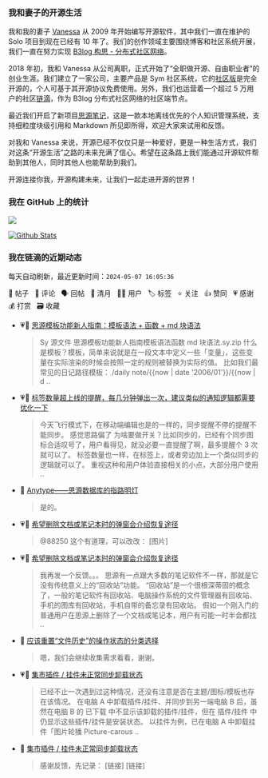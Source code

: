 ### 我和妻子的开源生活

我和我的妻子 [Vanessa](https://github.com/Vanessa219) 从 2009 年开始编写开源软件，其中我们一直在维护的 Solo 项目到现在已经有 10 年了。我们的创作领域主要围绕博客和社区系统开展，我们一直在努力实现 [B3log 构思 - 分布式社区网络](https://ld246.com/article/1546941897596)。

2018 年初，我和 Vanessa 从公司离职，正式开始了“全职做开源、自由职业者”的创业生涯。我们建立了一家公司，主要产品是 Sym 社区系统，它的[社区版](https://github.com/88250/symphony)是完全开源的，个人可基于其开源协议免费使用。另外，我们也运营着一个超过 5 万用户的社区[链滴](https://ld246.com)，作为 B3log 分布式社区网络的社区端节点。

最近我们开启了新项目[思源笔记](https://github.com/siyuan-note/siyuan)，这是一款本地离线优先的个人知识管理系统，支持细粒度块级引用和 Markdown 所见即所得，欢迎大家来试用和反馈。

对我和 Vanessa 来说，开源已经不仅仅只是一种爱好，更是一种生活方式，我们对这条“开源生活”之路的未来充满了信心。希望在这条路上我们能通过开源软件帮助到其他人，同时其他人也能帮助到我们。

开源连接你我，开源构建未来，让我们一起走进开源的世界！

### 我在 GitHub 上的统计

<a title="Hits" target="_blank" href="https://github.com/88250/88250"><img src="https://hits.b3log.org/88250/88250.svg"></a>

[![Github Stats](https://github-readme-stats.vercel.app/api?username=88250&theme=tokyonight&show_icons=true)](https://github.com/88250)

<!--events start -->

### 我在链滴的近期动态

每天自动刷新，最近更新时间：`2024-05-07 16:05:36`

📝 帖子 &nbsp; 💬 评论 &nbsp; 🗣 回帖 &nbsp; 🌙 清月 &nbsp; 👨‍💻 用户 &nbsp; 🏷️ 标签 &nbsp; ⭐️ 关注 &nbsp; 👍 赞同 &nbsp; 💗 感谢 &nbsp; 💰 打赏 &nbsp; 🗃 收藏

* 💗📝 [思源模板功能新人指南：模板语法 + 函数 + md 块语法](https://ld246.com/article/1715065433237)

  > Sy 源文件 思源模板功能新人指南模板语法函数 md 块语法.sy.zip 什么是模板？模板，简单来说就是在一段文本中定义一些「变量」，这些变量在实际渲染的时候会按照一定的规则被替换为实际的值。 比如我们最常见的日记路径模板： /daily note/{{now | date '2006/01'}}/{{now | d ..
* 💗💬 [标签数量超上线的提醒，每几分钟弹出一次，建议类似的通知逻辑都需要优化一下](https://ld246.com/article/1714960435169/comment/1715061054529#comments)

  > 今天飞行模式下，在移动端编辑也是的一样的，同步提醒不停的提醒不能同步。 感觉思路偏了 为啥要做开关？比如同步的，已经有个同步图标合适叹号了，用户看得见，就没必要一直提醒了啊，最多提醒个 3 次就可以了。 标签数量也一样，在标签上，或者旁边加上一个类似同步的逻辑就可以了。 重视这种和用户体验直接相关的小点，大部分用户使用 ..
* 💬 [Anytype——思源数据库的指路明灯](https://ld246.com/article/1714489027667/comment/1715045024899#comments)

  > 是的。
* 💗💬 [希望删除文档或笔记本时的弹窗会介绍恢复途径](https://ld246.com/article/1715007543144/comment/1715009270882#comments)

  > @88250 这个有道理，可以改改： [图片]
* 💗📝 [希望删除文档或笔记本时的弹窗会介绍恢复途径](https://ld246.com/article/1715007543144)

  > 我再发一个反馈。。。 思源有一点跟大多数的笔记软件不一样，那就是它没有传统意义上的“回收站”功能。 “回收站”是一个很根深蒂固的概念了，一般的笔记软件有回收站、电脑操作系统的文件管理器有回收站、手机的图库有回收站，手机自带的备忘录有回收站。 假如一个刚入门的普通用户在思源上删除了一个文档或笔记本，用户有可能一时半会都找 ..
* 💬 [应该重置“文件历史”的操作状态的分类选择](https://ld246.com/article/1715002739800/comment/1715006029873#comments)

  > 嗯，我们会继续收集需求看看，谢谢。
* 💗📝 [集市插件 / 挂件未正常同步卸载状态](https://ld246.com/article/1714981548020)

  > 已经不止一次遇到过这种情况，还没有注意是否在主题/图标/模板也存在该情况。 在电脑 A 中卸载插件/挂件、并同步到另一端电脑 B 后，虽然在电脑 B 的 已下载 中不显示该卸载的插件/挂件，但在 插件/挂件 中仍显示这些插件/挂件是安装状态。 以挂件为例，已在电脑 A 中卸载挂件「图片轮播 Picture-carous ..
* 💬 [集市插件 / 挂件未正常同步卸载状态](https://ld246.com/article/1714981548020/comment/1715005981092#comments)

  > 感谢反馈，先记录： [链接] [链接]


<!--events end -->
